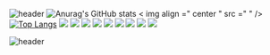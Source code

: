 ![header](https://capsule-render.vercel.app/api?type=rounded&color=FF9977&height=90&section=header&text=ohlla&fontSize=50)
![Anurag's GitHub stats](https://github-readme-stats.vercel.app/api?username=anuraghazra&show_icons=true&theme=radical)
< img  align =" center " src ="  " />
[![Top Langs](https://github-readme-stats.vercel.app/api/top-langs/?username=anuraghazra&layout=compact)](https://github.com/anuraghazra/github-readme-stats)
<img src="https://img.shields.io/badge/javascript-F7DF1E?style=for-the-badge&logo=javascript&logoColor=black">
<img src="https://img.shields.io/badge/jquery-0769AD?style=for-the-badge&logo=jquery&logoColor=white">
<img src="https://img.shields.io/badge/react-61DAFB?style=for-the-badge&logo=react&logoColor=black">
<img src="https://img.shields.io/badge/html-E34F26?style=for-the-badge&logo=html5&logoColor=white">
<img src="https://img.shields.io/badge/css-1572B6?style=for-the-badge&logo=css3&logoColor=white">
<img src="https://img.shields.io/badge/bootstrap-7952B3?style=for-the-badge&logo=bootstrap&logoColor=white">
<img src="https://img.shields.io/badge/github-181717?style=for-the-badge&logo=github&logoColor=white">
<a href="링크"><img src="https://img.shields.io/badge/tistory-F9F999?style=for-the-badge&logo=tistory&logoColor=FFFFFF"/></a>
<a href="링크"><img src="https://img.shields.io/badge/notion-FF9999?style=for-the-badge&logo=notion&logoColor=FFFFFF"/></a>

![header](https://capsule-render.vercel.app/api?type=waving&color=FF9988&height=120&section=header&text=Hello%20Yeahhaaa!&fontSize=50&fontColor=FFFFFF)

